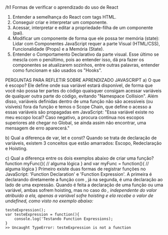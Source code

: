 /h1 Formas de verificar o aprendizado do uso de React
1. Entender a semelhança do React com tags HTML.
2. Conseguir criar e interpretar um componente.
3. Acessar, interpretar e editar a propriedade-filha de um componente (pai).
4. Modificar um componente de forma que ele possa ter memória (state): Lidar com Componentes JavaScript requer a parte Visual (HTML/CSS), Funcionalidade (Props) e a Memória (State).
5. Entender o Comportamento Declarativo da parte visual. Esse último se mescla com o penúltimo, pois ao entender isso, dá pra fazer os componentes se atualizarem sozinhos, entre outras palavras, entender como funcionam e são usados os "Hooks".

PERGUNTAS PARA REFLETIR SOBRE APRENDIZADO JAVASCRIPT
a) O que é escopo?
    Ele define onde sua variável estará disponível, de forma que você não possa ter partes do código quaisquer consigam acessar variáveis de qualquer outra parte do código, evitando "Namespace Collision". Além disso, variáveis definidas dentro de uma função não são acessíveis (ou visíveis) fora da função e temos o Scope Chain, que define o acesso a essas variáveis são propagadas em JavaScript: "Essa variável existe no meu escopo local? Caso negativo, a procura continua nos escopos superiores até chegar no Global, se ainda assim não encontrar, uma mensagem de erro aparecerá."

b) Qual a diferença de var, let e const?
    Quando se trata de declaração de variáveis, existem 3 conceitos que estão amarrados: Escopo, Redeclaração e Hoisting. 

c) Qual a diferença entre os dois exemplos abaixo de criar uma função?
    function myFunc(){
        // alguma lógica
    }
    and
    var myFunc = function(){
        // alguma lógica
    }
    Primeiro existe duas formas de registrar funções no JavaScript: 'Function Declaration' e 'Function Expression'. A primeira é declarando diretamente a função com <function>, já na segunda, é uma declaração ao lado de uma expressão. Quando é feita a declaração de uma função ou uma variável, ambas sofrem hoisting, mas no caso do <var>, independente do valor atribuido a ela, apenas a variável sofre hoisting e ela recebe o valor de _undefined_, como visto no exemplo abaixo:

    testeExpression();
    var testeExpression = function(){
        console.log('Testando Function Expressions);
    }
    >> Uncaught TypeError: testeExpression is not a function